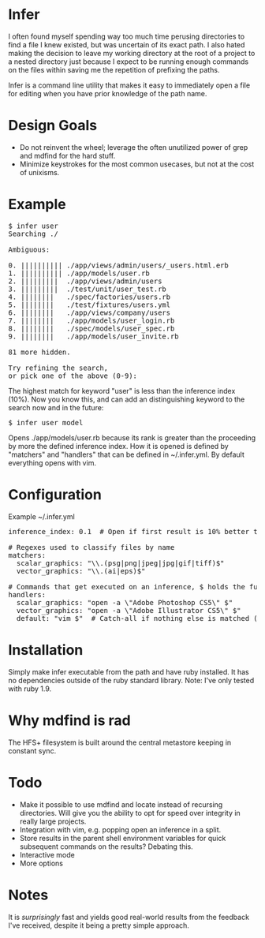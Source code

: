 Infer
====================
I often found myself spending way too much time perusing directories to find a file I knew existed, but was uncertain of its exact path. I also hated making the decision to leave my working directory at the root of a project to a nested directory just because I expect to be running enough commands on the files within saving me the repetition of prefixing the paths.

Infer is a command line utility that makes it easy to immediately open a file for editing when you have prior knowledge of the path name.

Design Goals
====================
* Do not reinvent the wheel; leverage the often unutilized power of grep and mdfind for the hard stuff.
* Minimize keystrokes for the most common usecases, but not at the cost of unixisms. 

Example
====================

<pre>
$ infer user
Searching ./

Ambiguous:

0. |||||||||| ./app/views/admin/users/_users.html.erb 
1. |||||||||| ./app/models/user.rb 
2. |||||||||  ./app/views/admin/users
3. |||||||||  ./test/unit/user_test.rb 
4. ||||||||   ./spec/factories/users.rb 
5. ||||||||   ./test/fixtures/users.yml 
6. ||||||||   ./app/views/company/users 
7. ||||||||   ./app/models/user_login.rb 
8. ||||||||   ./spec/models/user_spec.rb 
9. ||||||||   ./app/models/user_invite.rb 

81 more hidden.

Try refining the search,
or pick one of the above (0-9):
</pre>

The highest match for keyword "user" is less than the inference index (10%). Now you know this, and can add an distinguishing keyword to the search now and in the future:

<pre>
$ infer user model
</pre>
Opens ./app/models/user.rb because its rank is greater than the proceeding by more the defined inference index.
How it is opened is defined by "matchers" and "handlers" that can be defined in ~/.infer.yml. By default everything opens with vim.


Configuration
====================
Example ~/.infer.yml
<pre>
inference_index: 0.1  # Open if first result is 10% better than the next

# Regexes used to classify files by name
matchers:
  scalar_graphics: "\\.(psg|png|jpeg|jpg|gif|tiff)$"
  vector_graphics: "\\.(ai|eps)$"

# Commands that get executed on an inference, $ holds the full file name
handlers:
  scalar_graphics: "open -a \"Adobe Photoshop CS5\" $"
  vector_graphics: "open -a \"Adobe Illustrator CS5\" $"
  default: "vim $"  # Catch-all if nothing else is matched (make this your most general-purpose editor, e.g. mate)
</pre>

Installation
====================
Simply make infer executable from the path and have ruby installed. It has no dependencies outside of the ruby standard library. Note: I've only tested with ruby 1.9.


Why mdfind is rad
====================
The HFS+ filesystem is built around the central metastore keeping in constant sync.


Todo
====================
* Make it possible to use mdfind and locate instead of recursing directories. Will give you the ability to opt for speed over integrity in really large projects.
* Integration with vim, e.g. popping open an inference in a split.
* Store results in the parent shell environment variables for quick subsequent commands on the results? Debating this.
* Interactive mode
* More options

Notes
====================
It is *surprisingly* fast and yields good real-world results from the feedback I've received, despite it being a pretty simple approach.
